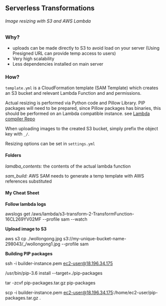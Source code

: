 ## Serverless Transformations

###### Image resizing with S3 and AWS Lambda

### Why?
* uploads can be made directly to S3 to avoid load on your server
(Using Presigned URL can provide temp access to users)
* Very high scalability
* Less dependencies installed on main server

### How?

`template.yml` is a CloudFormation template (SAM Template) which creates an S3 bucket
and relevant Lambda Function and and permissions.

Actual resizing is performed via Python code and Pillow Library. PIP packages will need to
be prepared, since Pillow packages has binaries, this should be performed on an Lambda compatible
instance. see [Lambda compiler Repo](https://github.com/expertcoder/aws-lambda-php-compiler)

When uploading images to the created S3 bucket, simply prefix the object key with `_/`.

Resizing options can be set in `settings.yml`

#### Folders

*lamdba_contents:* the contents of the actual lambda function

*sam_build:* AWS SAM needs to generate a temp template with AWS references substituted


#### My Cheat Sheet

**Follow lambda logs**

awslogs get /aws/lambda/s3-transform-2-TransformFunction-16CL269YV02MF --profile sam --watch


**Upload image to S3** 

aws s3 cp ./wollongong.jpg s3://my-unique-bucket-name-298043/_/wollongong1.jpg --profile sam


**Building PIP packages**

ssh -i builder-instance.pem ec2-user@18.196.34.175

/usr/bin/pip-3.6 install <package-name> --target=./pip-packages

tar -zcvf pip-packages.tar.gz pip-packages

scp -i builder-instance.pem ec2-user@18.196.34.175:/home/ec2-user/pip-packages.tar.gz .
